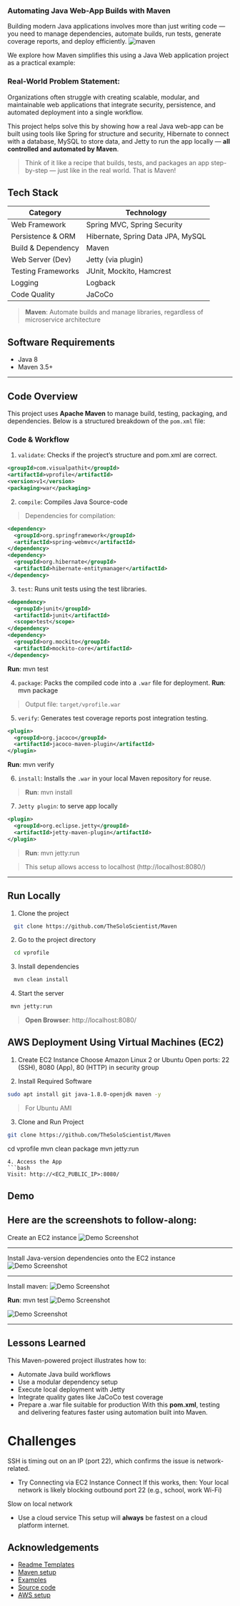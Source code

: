 
###  Automating Java Web-App Builds with Maven

Building modern Java applications involves more than just writing code — you need to manage dependencies, automate builds, run tests, generate coverage reports, and deploy efficiently.
![maven](https://media.geeksforgeeks.org/wp-content/uploads/20240612170604/Maven-Build-Life-Cycle.png)

We explore how Maven simplifies this using a Java Web application project as a practical example:

### Real-World Problem Statement: 
Organizations often struggle with creating scalable, modular, and maintainable web applications that integrate security, persistence, and automated deployment into a single workflow.

This project helps solve this by showing how a real Java web-app can be built using tools like Spring for structure and security, Hibernate to connect with a database, MySQL to store data, and Jetty to run the app locally — **all controlled and automated by Maven**. 

> Think of it like a recipe that builds, tests, and packages an app step-by-step — just like in the real world. That is Maven!


## Tech Stack


|Category| Technology| 
| -- | -- |
| Web Framework | Spring MVC, Spring Security|
|Persistence & ORM | Hibernate, Spring Data JPA, MySQL|
|Build & Dependency | Maven |
| Web Server (Dev)| Jetty (via plugin)|
|Testing Frameworks | JUnit, Mockito, Hamcrest|
| Logging | Logback | 
|Code Quality | JaCoCo |


> **Maven**: Automate builds and manage libraries, regardless of microservice architecture

## Software Requirements
- Java 8
- Maven 3.5+

---
## Code Overview
This project uses **Apache Maven** to manage build, testing, packaging, and dependencies. Below is a structured breakdown of the `pom.xml` file:

### Code & Workflow

1. `validate`: Checks if the project’s structure and pom.xml are correct.
```xml
<groupId>com.visualpathit</groupId>
<artifactId>vprofile</artifactId>
<version>v1</version>
<packaging>war</packaging>
```
2. `compile`: Compiles Java Source-code
> Dependencies for compilation:
```xml
<dependency>
  <groupId>org.springframework</groupId>
  <artifactId>spring-webmvc</artifactId>
</dependency>
<dependency>
  <groupId>org.hibernate</groupId>
  <artifactId>hibernate-entitymanager</artifactId>
</dependency>
```
3. `test`: Runs unit tests using the test libraries.
```xml
<dependency>
  <groupId>junit</groupId>
  <artifactId>junit</artifactId>
  <scope>test</scope>
</dependency>
<dependency>
  <groupId>org.mockito</groupId>
  <artifactId>mockito-core</artifactId>
</dependency>
```
 **Run**: mvn test 

4. `package`: Packs the compiled code into a `.war` file for deployment.
**Run**: mvn package
>Output file: `target/vprofile.war`

5. `verify`: Generates test coverage reports post integration testing.
```xml
<plugin>
  <groupId>org.jacoco</groupId>
  <artifactId>jacoco-maven-plugin</artifactId>
</plugin>
```
**Run**: mvn verify

6. `install`: Installs the `.war` in your local Maven repository for reuse.
>**Run**: mvn install 

7. `Jetty plugin`: to serve app locally
```xml
<plugin>
  <groupId>org.eclipse.jetty</groupId>
  <artifactId>jetty-maven-plugin</artifactId>
</plugin>
```
>**Run**: mvn jetty:run

>This setup allows access to localhost (http://localhost:8080/)
---

## Run Locally

1. Clone the project

```bash
  git clone https://github.com/TheSoloScientist/Maven
```

2. Go to the project directory

```bash
  cd vprofile
```

3. Install dependencies

```bash
  mvn clean install
```
4. Start the server

```bash
 mvn jetty:run
```
> **Open Browser**: http://localhost:8080/

## AWS Deployment Using Virtual Machines (EC2)
1. Create EC2 Instance
Choose Amazon Linux 2 or Ubuntu
Open ports: 22 (SSH), 8080 (App), 80 (HTTP) in security group

2. Install Required Software
```bash
sudo apt install git java-1.8.0-openjdk maven -y
```
> For Ubuntu AMI
3.  Clone and Run Project
```bash
git clone https://github.com/TheSoloScientist/Maven
```
cd vprofile
mvn clean package
mvn jetty:run
```
4. Access the App
```bash
Visit: http://<EC2_PUBLIC_IP>:8080/ 
```
## Demo
Here are the screenshots to follow-along:
---
Create an EC2 instance
![Demo Screenshot](https://github.com/TheSoloScientist/Maven/blob/main/demo.png/ec2.png)

---

Install Java-version dependencies onto the EC2 instance
![Demo Screenshot](https://github.com/TheSoloScientist/Maven/blob/main/demo.png/jdk.png)

---

Install maven:
![Demo Screenshot](https://github.com/TheSoloScientist/Maven/blob/main/demo.png/mvn.png)

**Run**: mvn test
![Demo Screenshot](https://github.com/TheSoloScientist/Maven/blob/main/demo.png/test.png)

![Demo Screenshot](https://github.com/TheSoloScientist/Maven/blob/main/demo.png/final.png)


---

## Lessons Learned

This Maven-powered project illustrates how to:
- Automate Java build workflows
- Use a modular dependency setup
- Execute local deployment with Jetty
- Integrate quality gates like JaCoCo test coverage
- Prepare a .war file suitable for production
With this **pom.xml**, testing and delivering features faster using automation built into Maven.

# Challenges
SSH is timing out on an IP (port 22), which confirms the issue is network-related.
- Try Connecting via EC2 Instance Connect
If this works, then:
Your local network is likely blocking outbound port 22 (e.g., school, work Wi-Fi)

Slow on local network
- Use a cloud service
This setup will **always** be fastest on a cloud platform internet.

## Acknowledgements

 - [ Readme Templates](https://awesomeopensource.com/project/elangosundar/awesome-README-templates)
- [ Maven setup ](https://maven.apache.org/guides/introduction/introduction-to-the-lifecycle.html#Build_Lifecycle_Basics)
- [Examples](https://www.geeksforgeeks.org/advance-java/maven-build-lifecycle/)
- [Source code](https://github.com/hkhcoder/vprofile-project/blob/local/pom.xml)
- [AWS setup](https://docs.aws.amazon.com/AWSEC2/latest/UserGuide/concepts.html)
